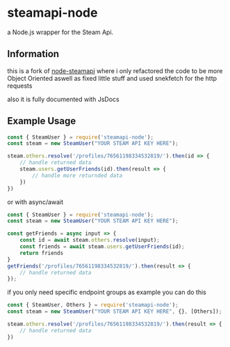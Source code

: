 # steamapi-node
a Node.js wrapper for the Steam Api.

## Information
this is a fork of [node-steamapi](https://github.com/Dev-Yukine/node-steamapi) where i only refactored the code to be more Object Oriented aswell as fixed little stuff and used snekfetch for the http requests

also it is fully documented with JsDocs

## Example Usage

```js
const { SteamUser } = require('steamapi-node');
const steam = new SteamUser("YOUR STEAM API KEY HERE");

steam.others.resolve('/profiles/76561198334532819/').then(id => {
    // handle returned data
    steam.users.getUserFriends(id).then(result => {
        // handle more returnded data
    })
})
```

or with async/await

```js
const { SteamUser } = require('steamapi-node');
const steam = new SteamUser("YOUR STEAM API KEY HERE");

const getFriends = async input => {
    const id = await steam.others.resolve(input);
    const friends = await steam.users.getUserFriends(id);
    return friends
}
getFriends('/profiles/76561198334532819/').then(result => {
    // handle returned data
});
```

if you only need specific endpoint groups as example you can do this

```js
const { SteamUser, Others } = require('steamapi-node');
const steam = new SteamUser("YOUR STEAM API KEY HERE", {}, [Others]);

steam.others.resolve('/profiles/76561198334532819/').then(result => {
    // handle returned data
})
```
